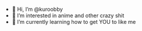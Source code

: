 - 👋 Hi, I’m @kuroobby
- 👀 I’m interested in anime and other crazy shit
- 🌱 I’m currently learning how to get YOU to like me

<!---
kuroobby/kuroobby is a ✨ special ✨ repository because its `README.md` (this file) appears on your GitHub profile.
You can click the Preview link to take a look at your changes.
--->
